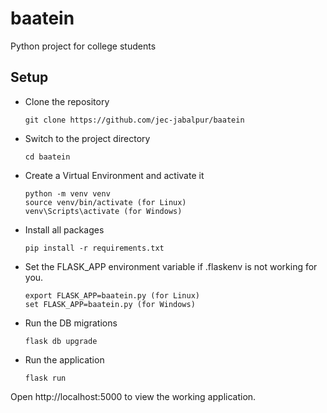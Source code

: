 # baatein
Python project for college students

## Setup

- Clone the repository
    ```
    git clone https://github.com/jec-jabalpur/baatein
    ```

- Switch to the project directory
    ```
    cd baatein
    ```

- Create a Virtual Environment and activate it
    ```
    python -m venv venv
    source venv/bin/activate (for Linux)
    venv\Scripts\activate (for Windows)
    ```

- Install all packages
    ```
    pip install -r requirements.txt
    ```

- Set the FLASK_APP environment variable if .flaskenv is not working for you.
    ```
    export FLASK_APP=baatein.py (for Linux)
    set FLASK_APP=baatein.py (for Windows)
    ```

- Run the DB migrations
    ```
    flask db upgrade
    ```

- Run the application
    ```
    flask run
    ```

Open http://localhost:5000 to view the working application.
